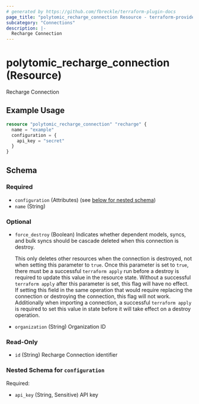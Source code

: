 ```yaml
---
# generated by https://github.com/fbreckle/terraform-plugin-docs
page_title: "polytomic_recharge_connection Resource - terraform-provider-polytomic"
subcategory: "Connections"
description: |-
  Recharge Connection
---
```


# polytomic_recharge_connection (Resource)

Recharge Connection

## Example Usage

```terraform
resource "polytomic_recharge_connection" "recharge" {
  name = "example"
  configuration = {
    api_key = "secret"
  }
}
```

<!-- schema generated by tfplugindocs -->
## Schema

### Required

- `configuration` (Attributes) (see [below for nested schema](#nestedatt--configuration))
- `name` (String)

### Optional

- `force_destroy` (Boolean) Indicates whether dependent models, syncs, and bulk syncs should be cascade
deleted when this connection is destroy.

  This only deletes other resources when the connection is destroyed, not when
setting this parameter to `true`. Once this parameter is set to `true`, there
must be a successful `terraform apply` run before a destroy is required to
update this value in the resource state. Without a successful `terraform apply`
after this parameter is set, this flag will have no effect. If setting this
field in the same operation that would require replacing the connection or
destroying the connection, this flag will not work. Additionally when importing
a connection, a successful `terraform apply` is required to set this value in
state before it will take effect on a destroy operation.
- `organization` (String) Organization ID

### Read-Only

- `id` (String) Recharge Connection identifier

<a id="nestedatt--configuration"></a>
### Nested Schema for `configuration`

Required:

- `api_key` (String, Sensitive) API key


